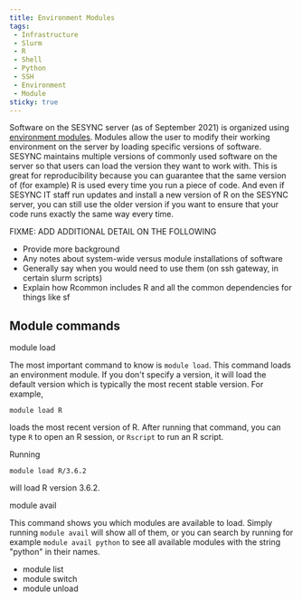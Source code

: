 ```yaml
---
title: Environment Modules
tags:
 - Infrastructure
 - Slurm
 - R
 - Shell
 - Python
 - SSH
 - Environment
 - Module
sticky: true
---
```


Software on the SESYNC server (as of September 2021) is organized using [environment modules](https://modules.readthedocs.io/en/latest/). Modules allow the user to modify their working environment on the server by loading specific versions of software. SESYNC maintains multiple versions of commonly used software on the server so that users can load the version they want to work with. This is great for reproducibility because you can guarantee that the same version of (for example) R is used every time you run a piece of code. And even if SESYNC IT staff run updates and install a new version of R on the SESYNC server, you can still use the older version if you want to ensure that your code runs exactly the same way every time.

FIXME: ADD ADDITIONAL DETAIL ON THE FOLLOWING

- Provide more background
- Any notes about system-wide versus module installations of software
- Generally say when you would need to use them (on ssh gateway, in certain slurm scripts)
- Explain how Rcommon includes R and all the common dependencies for things like sf

## Module commands

module load

The most important command to know is `module load`. This command loads an environment module. If you don't specify a version, it will load the default version which is typically the most recent stable version. For example, 

```
module load R
```

loads the most recent version of R. After running that command, you can type `R` to open an R session, or `Rscript` to run an R script.

Running 

```
module load R/3.6.2
```

will load R version 3.6.2.

module avail

This command shows you which modules are available to load. Simply running `module avail` will show all of them, or you can search by running for example `module avail python` to see all available modules with the string "python" in their names.

- module list
- module switch
- module unload

